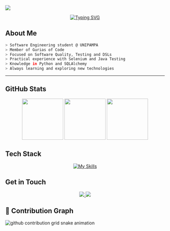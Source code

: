 <img src="https://capsule-render.vercel.app/api?type=waving&height=120&color=3CB371&fontAlign=10&reversal=true"/>

<div align="center">
  
  [![Typing SVG](https://readme-typing-svg.herokuapp.com?font=Fira+Code&weight=500&size=22&pause=1000&color=3CB371&center=true&vCenter=true&width=435&lines=Hi%2C++I+am+Ana!+Welcome+to+my+GitHub+Profile)](https://git.io/typing-svg)

</div>

## About Me  

```bash
> Software Engineering student @ UNIPAMPA
> Member of Gurias of Code
> Focused on Software Quality, Testing and DSLs
> Practical experience with Selenium and Java Testing
> Knowledge in Python and SQLAlchemy
> Always learning and exploring new technologies
```
---


## GitHub Stats

<div align="center">
  <img height="130em" src="https://github-readme-stats.vercel.app/api?username=apoltronieri&show_icons=true&bg_color=000000&title_color=3CB371&text_color=FFFFFF&icon_color=3CB371&border_color=4682B4&hide_border=false"/>
  <img height="130em" src="https://streak-stats.demolab.com?user=apoltronieri&background=000000&ring=3CB371&fire=3CB371&currStreakLabel=4682B4&sideNums=FFFFFF&currStreakNum=3CB371&sideLabels=3CB371&dates=8B8B8B&hide_border=false"/>
  <img height="130em" src="https://github-readme-stats.vercel.app/api/top-langs/?username=apoltronieri&layout=compact&bg_color=000000&title_color=3CB371&text_color=FFFFFF&icon_color=3CB371&border_color=4682B4&hide_border=false"/>
</div>

## Tech Stack  

<div align="center">
  
[![My Skills](https://skillicons.dev/icons?i=java,spring,python,selenium,mysql,postgres,docker,git,github,sqlite)](https://skillicons.dev)

</div>

## Get in Touch  

<div align="center">

  <a href="mailto:poltronierianacarolina@gmail.com">
    <img src="https://img.shields.io/badge/Outlook-3CB371?style=for-the-badge&logo=microsoft-outlook&logoColor=white" />
  </a>
  
  <a href="https://www.linkedin.com/in/ana-carolina-poltronieri-rodrigues-033243360">
    <img src="https://img.shields.io/badge/LinkedIn-4682B4?style=for-the-badge&logo=linkedin&logoColor=white" />
  </a>

</div>

## 🐍 Contribution Graph  

<picture align="center">
  <source media="(prefers-color-scheme: dark)" srcset="https://raw.githubusercontent.com/apoltronieri/Ana/output/github-contribution-grid-snake-dark.svg">
  <source media="(prefers-color-scheme: light)" srcset="https://raw.githubusercontent.com/apoltronieri/Ana/output/github-contribution-grid-snake.svg">
  <img align="center" alt="github contribution grid snake animation" src="https://raw.githubusercontent.com/apoltronieri/Ana/output/github-contribution-grid-snake.svg">
</picture>
